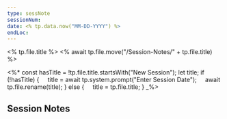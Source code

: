 ```yaml
---
type: sessNote
sessionNum: 
date: <% tp.data.now("MM-DD-YYYY") %>
endLoc:
---
```


<% tp.file.title %>
<% await tp.file.move("/Session-Notes/" + tp.file.title) %>

<%*
const hasTitle = !tp.file.title.startsWith("New Session");
let title;
if (!hasTitle) {
    title = await tp.system.prompt("Enter Session Date");
    await tp.file.rename(title);
} else {
    title = tp.file.title;
}
_%>

## Session Notes


